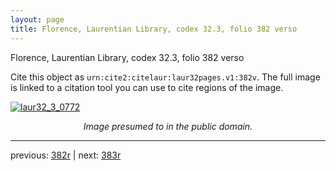 ```yaml
---
layout: page
title: Florence, Laurentian Library, codex 32.3, folio 382 verso
---
```


Florence, Laurentian Library, codex 32.3, folio 382 verso

Cite this object as `urn:cite2:citelaur:laur32pages.v1:382v`.  The full image is linked to a citation tool you can use to cite regions of the image.

[![laur32_3_0772](http://www.homermultitext.org/iipsrv?IIIF=/project/homer/pyramidal/deepzoom/citelaur/laur32imgs/v1/laur32_3_0772.tif/full/800,/0/default.jpg)](http://www.homermultitext.org/ict2/?urn=urn:cite2:citelaur:laur32imgs.v1:laur32_3_0772) 

<p style="text-align: center; font-style: italic;">Image presumed to in the public domain.</p>

---

previous: [382r](../382r/) | next: [383r](../383r/)